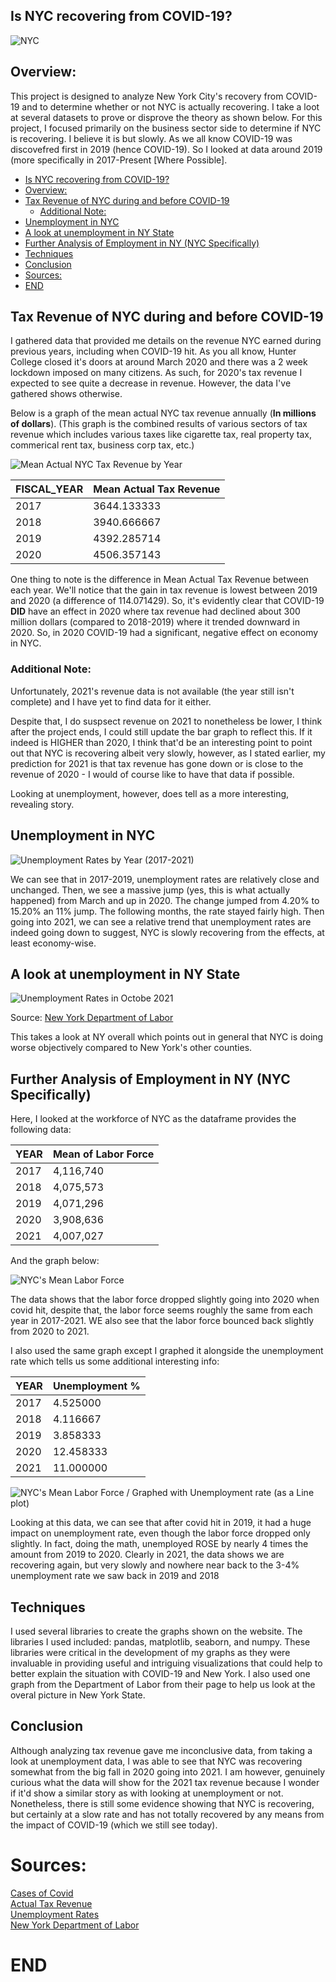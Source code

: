 ## Is NYC recovering from COVID-19?

![NYC](https://www.topviewnyc.com/content/uploads/packages/5b6073e798d38_4_800.jpg)

## Overview:
This project is designed to analyze New York City's recovery from COVID-19 and to determine whether or not NYC is actually recovering. I take a loot at several datasets to prove or disprove the theory as shown below. For this project, I focused primarily on the business sector side to determine if NYC is recovering. I believe it is but slowly. As we all know COVID-19 was discovefred first in 2019 (hence COVID-19). So I looked at data around 2019 (more specifically in 2017-Present [Where Possible].

- [Is NYC recovering from COVID-19?](#is-nyc-recovering-from-covid-19)
- [Overview:](#overview)
- [Tax Revenue of NYC during and before COVID-19](#tax-revenue-of-nyc-during-and-before-covid-19)
	- [Additional Note:](#additional-note)
- [Unemployment in NYC](#unemployment-in-nyc)
- [A look at unemployment in NY State](#a-look-at-unemployment-in-ny-state)
- [Further Analysis of Employment in NY (NYC Specifically)](#further-analysis-of-employment-in-ny-nyc-specifically)
- [Techniques](#techniques)
- [Conclusion](#conclusion)
- [Sources:](#sources)
- [END](#end)


## Tax Revenue of NYC during and before COVID-19

I gathered data that provided me details on the revenue NYC earned during previous years, including when COVID-19 hit. As you all know, Hunter College closed it's doors at around March 2020 and there was a 2 week lockdown imposed on many citizens. As such, for 2020's tax revenue I expected to see quite a decrease in revenue. However, the data I've gathered shows otherwise.

Below is a graph of the mean actual NYC tax revenue annually (**In millions of dollars**). (This graph is the combined results of various sectors of tax revenue which includes various taxes like cigarette tax, real property tax, commerical rent tax, business corp tax, etc.)

![Mean Actual NYC Tax Revenue by Year](https://raw.githubusercontent.com/Etam4225/COVID19-NYC-Recovering/main/Mean%20annual%20Revenue%20Yearly.PNG)

| FISCAL_YEAR  | Mean Actual Tax Revenue |
| ------------- | ------------- |
| 2017  | 3644.133333  |
| 2018  | 3940.666667  |
| 2019  | 4392.285714  |
|2020   | 4506.357143  |

One thing to note is the difference in Mean Actual Tax Revenue between each year. We'll notice that the gain in tax revenue is lowest between 2019 and 2020 (a difference of 114.071429). So, it's evidently clear that COVID-19 **DID** have an effect in 2020 where tax revenue had declined about 300 million dollars (compared to 2018-2019) where it trended downward in 2020. So, in 2020 COVID-19 had a significant, negative effect on economy in NYC.

### Additional Note:
Unfortunately, 2021's revenue data is not available (the year still isn't complete) and I have yet to find data for it either.

Despite that, I do suspsect revenue on 2021 to nonetheless be lower, I think after the project ends, I could still update the bar graph to reflect this. If it indeed is HIGHER than 2020, I think that'd be an interesting point to point out that NYC is recovering albeit very slowly, however, as I stated earlier, my prediction for 2021 is that tax revenue has gone down or is close to the revenue of 2020 - I would of course like to have that data if possible.

Looking at unemployment, however, does tell as a more interesting, revealing story.

## Unemployment in NYC

![Unemployment Rates by Year (2017-2021)](https://raw.githubusercontent.com/Etam4225/COVID19-NYC-Recovering/main/Figure_1.png)

We can see that in 2017-2019, unemployment rates are relatively close and unchanged. Then, we see a massive jump (yes, this is what actually happened) from March and up in 2020.
The change jumped from 4.20% to 15.20% an 11% jump. The following months, the rate stayed fairly high. Then going into 2021, we can see a relative trend that unemployment rates are indeed going down to suggest, NYC is slowly recovering from the effects, at least economy-wise.

## A look at unemployment in NY State
![Unemployment Rates in Octobe 2021](https://raw.githubusercontent.com/Etam4225/COVID19-NYC-Recovering/main/Department%20of%20Labor%20New%20York%20unemployment%20rate.PNG)

Source: [New York Department of Labor](https://dol.ny.gov/system/files/documents/2021/11/state-labor-department-releases-preliminary-october-2021-area-unemployment-rates.pdf)

This takes a look at NY overall which points out in general that NYC is doing worse objectively compared to New York's other counties.

## Further Analysis of Employment in NY (NYC Specifically)

Here, I looked at the workforce of NYC as the dataframe provides the following data:

| YEAR  | Mean of Labor Force |
| ------------- | ------------- |
|2017  |  4,116,740|
|2018 |   4,075,573|
|2019  |  4,071,296|
|2020  |  3,908,636|
|2021  |  4,007,027|

And the graph below:

![NYC's Mean Labor Force](https://raw.githubusercontent.com/Etam4225/COVID19-NYC-Recovering/main/Mean%20annual%20Revenue%20Yearly.PNG)

The data shows that the labor force dropped slightly going into 2020 when covid hit, despite that, the labor force seems roughly the same from each year in 2017-2021. WE also see that the labor force bounced back slightly from 2020 to 2021.

I also used the same graph except I graphed it alongside the unemployment rate which tells us some additional interesting info:

 | YEAR  | Unemployment % |
| ------------- | ------------- |
|2017 | 4.525000|
|2018   | 4.116667|
|2019   |   3.858333|
|2020    |  12.458333|
|2021    |  11.000000|

![NYC's Mean Labor Force / Graphed with Unemployment rate (as a Line plot)](https://raw.githubusercontent.com/Etam4225/COVID19-NYC-Recovering/main/Mean%20Labor%20Force%20and%20Mean%20unemployment.PNG)

Looking at this data, we can see that after covid hit in 2019, it had a huge impact on unemployment rate, even though the labor force dropped only slightly. In fact, doing the math, unemployed ROSE by nearly 4 times the amount from 2019 to 2020. Clearly in 2021, the data shows we are recovering again, but very slowly and nowhere near back to the 3-4% unemployment rate we saw back in 2019 and 2018



## Techniques
I used several libraries to create the graphs shown on the website. The libraries I used included: pandas, matplotlib, seaborn, and numpy. These libraries were critical in the development of my graphs as they were invaluable in providing useful and intriguing visualizations that could help to better explain the situation with COVID-19 and New York. I also used one graph from the Department of Labor from their page to help us look at the overal picture in New York State.

## Conclusion

Although analyzing tax revenue gave me inconclusive data, from taking a look at unemployment data, I was able to see that NYC was recovering somewhat from the big fall in 2020 going into 2021. I am however, genuinely curious what the data will show for the 2021 tax revenue because I wonder if it'd show a similar story as with looking at unemployment or not. Nonetheless, there is still some evidence showing that NYC is recovering, but certainly at a slow rate and has not totally recovered by any means from the impact of COVID-19 (which we still see today).

# Sources:
[Cases of Covid](https://data.cityofnewyork.us/Health/COVID-19-Daily-Counts-of-Cases-Hospitalizations-an/rc75-m7u3/data)  
[Actual Tax Revenue](https://data.cityofnewyork.us/City-Government/New-York-City-Tax-Revenue-Actuals/j3uq-sh95)  
[Unemployment Rates](https://statistics.labor.ny.gov/laus.asp)  
[New York Department of Labor](https://dol.ny.gov/system/files/documents/2021/11/state-labor-department-releases-preliminary-october-2021-area-unemployment-rates.pdf)



# END

